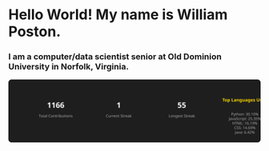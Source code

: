 <h1>Hello World! My name is William Poston.</h1>

<h3>I am a computer/data scientist senior at Old Dominion University in Norfolk, Virginia.</h3>

![GitHub Stats](./stats_board.svg)
